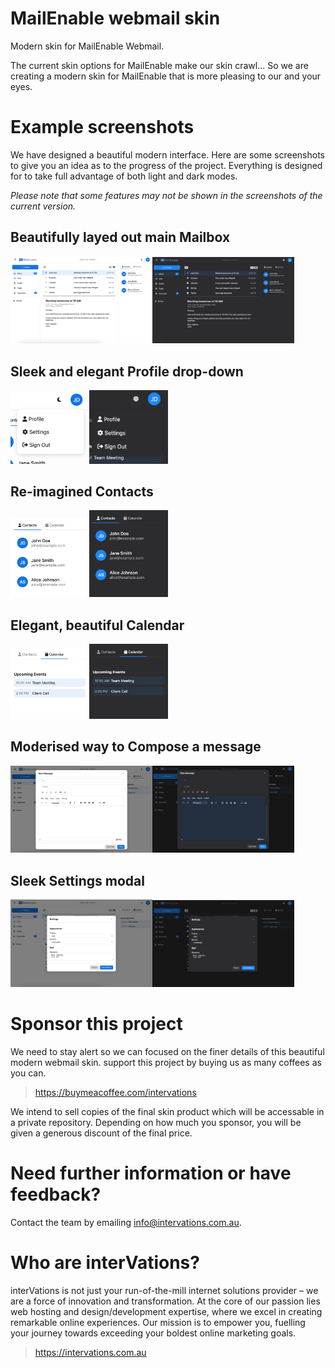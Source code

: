# MailEnable webmail skin
Modern skin for MailEnable Webmail.

The current skin options for MailEnable make our skin crawl... So we are creating a modern skin for MailEnable that is more pleasing to our and your eyes.

# Example screenshots

We have designed a beautiful modern interface. Here are some screenshots to give you an idea as to the progress of the project. Everything is designed for to take full advantage of both light and dark modes.

_Please note that some features may not be shown in the screenshots of the current version._

## Beautifully layed out main Mailbox

<img src="https://github.com/intervations/mailenable-modern-skin/blob/main/Example%20ScreenShots/01.%20Mailbox%20view.png" style="width: 45%;" alt="Mailbox view"><img src="https://github.com/intervations/mailenable-modern-skin/blob/main/Example%20ScreenShots/01.%20Mailbox%20view%20(Dark-mode).png" style="width: 45%;" alt="Mailbox view (dark-mode)">

## Sleek and elegant Profile drop-down

<img src="https://github.com/intervations/mailenable-modern-skin/blob/main/Example%20ScreenShots/02.%20Profile%20drop-down.png" style="width: 25%;" alt="Profile drop-down"><img src="https://github.com/intervations/mailenable-modern-skin/blob/main/Example%20ScreenShots/02.%20Profile%20drop-down%20(Dark-mode).png" style="width: 25%;" alt="Profile drop-down (dark-mode)">

## Re-imagined Contacts

<img src="https://github.com/intervations/mailenable-modern-skin/blob/main/Example%20ScreenShots/03.%20Contacts.png" style="width: 25%;" alt="Contacts list"><img src="https://github.com/intervations/mailenable-modern-skin/blob/main/Example%20ScreenShots/03.%20Contacts%20(Dark-mode).png" style="width: 25%;" alt="Contacts list (dark-mode)">

## Elegant, beautiful Calendar

<img src="https://github.com/intervations/mailenable-modern-skin/blob/main/Example%20ScreenShots/04.%20Calendar.png" style="width: 25%;" alt="Calendar"><img src="https://github.com/intervations/mailenable-modern-skin/blob/main/Example%20ScreenShots/04.%20Calendar%20(Dark-mode).png" style="width: 25%;" alt="Calendar (dark-mode)">

## Moderised way to Compose a message

<img src="https://github.com/intervations/mailenable-modern-skin/blob/main/Example%20ScreenShots/05.%20New%20Email%20Compose.png" style="width: 45%;" alt="Compose email"><img src="https://github.com/intervations/mailenable-modern-skin/blob/main/Example%20ScreenShots/05.%20New%20Email%20Compose%20(Dark-mode).png" style="width: 45%;" alt="Compose email (dark-mode)">

## Sleek Settings modal

<img src="https://github.com/intervations/mailenable-modern-skin/blob/main/Example%20ScreenShots/06.%20Settings.png" style="width: 45%;" alt="Mailbox settings"><img src="https://github.com/intervations/mailenable-modern-skin/blob/main/Example%20ScreenShots/06.%20Settings%20(Dark-mode).png" style="width: 45%;" alt="Mailbox settings (dark-mode)">

# Sponsor this project

We need to stay alert so we can focused on the finer details of this beautiful modern webmail skin. support this project by buying us as many coffees as you can.

> https://buymeacoffee.com/intervations

We intend to sell copies of the final skin product which will be accessable in a private repository. Depending on how much you sponsor, you will be given a generous discount of the final price.

# Need further information or have feedback?

Contact the team by emailing info@intervations.com.au.

# Who are interVations?

interVations is not just your run-of-the-mill internet solutions provider – we are a force of innovation and transformation. At the core of our passion lies web hosting and design/development expertise, where we excel in creating remarkable online experiences. Our mission is to empower you, fuelling your journey towards exceeding your boldest online marketing goals.

> https://intervations.com.au
 
 
